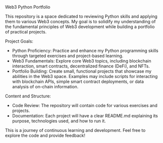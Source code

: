 Web3 Python Portfolio

This repository is a space dedicated to reviewing Python skills and applying them to various Web3 concepts. My goal is to solidify my understanding of the fundamental principles of Web3 development while building a portfolio of practical projects.

Project Goals:

  - Python Proficiency: Practice and enhance my Python programming skills through targeted exercises and project-based learning.
  - Web3 Fundamentals: Explore core Web3 topics, including blockchain interaction, smart contracts, decentralized finance (DeFi), and NFTs.
  - Portfolio Building: Create small, functional projects that showcase my abilities in the Web3 space. Examples may include scripts for interacting with blockchain APIs, simple smart contract deployments, or data analysis of on-chain information.

Content and Structure:

  - Code Review: The repository will contain code for various exercises and projects.
  - Documentation: Each project will have a clear README.md explaining its purpose, technologies used, and how to run it.

This is a journey of continuous learning and development. Feel free to explore the code and provide feedback!